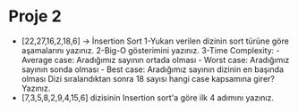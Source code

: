 # Proje 2

- [22,27,16,2,18,6] -> İnsertion Sort
    1-Yukarı verilen dizinin sort türüne göre aşamalarını yazınız.
    2-Big-O gösterimini yazınız.
    3-Time Complexity:
        - Average case: Aradığımız sayının ortada olması
        - Worst case: Aradığımız sayının sonda olması
        - Best case: Aradığımız sayının dizinin en başında olması
        Dizi sıralandıktan sonra 18 sayısı hangi case kapsamına girer? Yazınız.
-  [7,3,5,8,2,9,4,15,6] dizisinin Insertion sort'a göre ilk 4 adımını yazınız.
